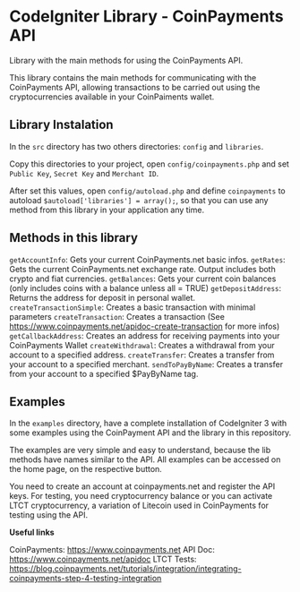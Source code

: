 # CodeIgniter Library - CoinPayments API

Library with the main methods for using the CoinPayments API.

This library contains the main methods for communicating with the CoinPayments API, allowing transactions to be carried out using the cryptocurrencies available in your CoinPaiments wallet.

## Library Instalation

In the `src` directory has two others directories: `config` and `libraries`.

Copy this directories to your project, open `config/coinpayments.php` and set `Public Key`, `Secret Key` and `Merchant ID`.

After set this values, open `config/autoload.php` and define `coinpayments` to autoload `$autoload['libraries'] = array();`, so that you can use any method from this library in your application any time.

## Methods in this library

`getAccountInfo`: Gets your current CoinPayments.net basic infos.
`getRates`: Gets the current CoinPayments.net exchange rate. Output includes both crypto and fiat currencies.
`getBalances`: Gets your current coin balances (only includes coins with a balance unless all = TRUE)
`getDepositAddress`: Returns the address for deposit in personal wallet.
`createTransactionSimple`: Creates a basic transaction with minimal parameters
`createTransaction`: Creates a transaction (See https://www.coinpayments.net/apidoc-create-transaction for more infos)
`getCallbackAddress`: Creates an address for receiving payments into your CoinPayments Wallet
`createWithdrawal`: Creates a withdrawal from your account to a specified address.
`createTransfer`: Creates a transfer from your account to a specified merchant.
`sendToPayByName`: Creates a transfer from your account to a specified $PayByName tag.


## Examples

In the `examples` directory, have a complete installation of CodeIgniter 3 with some examples using the CoinPayment API and the library in this repository.

The examples are very simple and easy to understand, because the lib methods have names similar to the API. All examples can be accessed on the home page, on the respective button.

You need to create an account at coinpayments.net and register the API keys. For testing, you need cryptocurrency balance or you can activate LTCT cryptocurrency, a variation of Litecoin used in CoinPayments for testing using the API.

**Useful links**

CoinPayments: https://www.coinpayments.net
API Doc:  https://www.coinpayments.net/apidoc
LTCT Tests: https://blog.coinpayments.net/tutorials/integration/integrating-coinpayments-step-4-testing-integration
